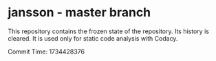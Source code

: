 # jansson - master branch

This repository contains the frozen state of the repository.
Its history is cleared. It is used only for static code
analysis with Codacy.

Commit Time: 1734428376